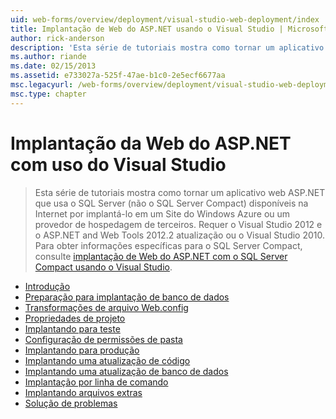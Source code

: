 ```yaml
---
uid: web-forms/overview/deployment/visual-studio-web-deployment/index
title: Implantação de Web do ASP.NET usando o Visual Studio | Microsoft Docs
author: rick-anderson
description: 'Esta série de tutoriais mostra como tornar um aplicativo web ASP.NET que usa o SQL Server (não o SQL Server Compact) disponíveis na Internet, implantando-t...'
ms.author: riande
ms.date: 02/15/2013
ms.assetid: e733027a-525f-47ae-b1c0-2e5ecf6677aa
msc.legacyurl: /web-forms/overview/deployment/visual-studio-web-deployment
msc.type: chapter
---
```

<a name="aspnet-web-deployment-using-visual-studio"></a>Implantação da Web do ASP.NET com uso do Visual Studio
====================
> Esta série de tutoriais mostra como tornar um aplicativo web ASP.NET que usa o SQL Server (não o SQL Server Compact) disponíveis na Internet por implantá-lo em um Site do Windows Azure ou um provedor de hospedagem de terceiros. Requer o Visual Studio 2012 e o ASP.NET and Web Tools 2012.2 atualização ou o Visual Studio 2010. Para obter informações específicas para o SQL Server Compact, consulte [implantação de Web do ASP.NET com o SQL Server Compact usando o Visual Studio](../../older-versions-getting-started/deployment-to-a-hosting-provider/deployment-to-a-hosting-provider-introduction-1-of-12.md).


- [Introdução](introduction.md)
- [Preparação para implantação de banco de dados](preparing-databases.md)
- [Transformações de arquivo Web.config](web-config-transformations.md)
- [Propriedades de projeto](project-properties.md)
- [Implantando para teste](deploying-to-iis.md)
- [Configuração de permissões de pasta](setting-folder-permissions.md)
- [Implantando para produção](deploying-to-production.md)
- [Implantando uma atualização de código](deploying-a-code-update.md)
- [Implantando uma atualização de banco de dados](deploying-a-database-update.md)
- [Implantação por linha de comando](command-line-deployment.md)
- [Implantando arquivos extras](deploying-extra-files.md)
- [Solução de problemas](troubleshooting.md)
